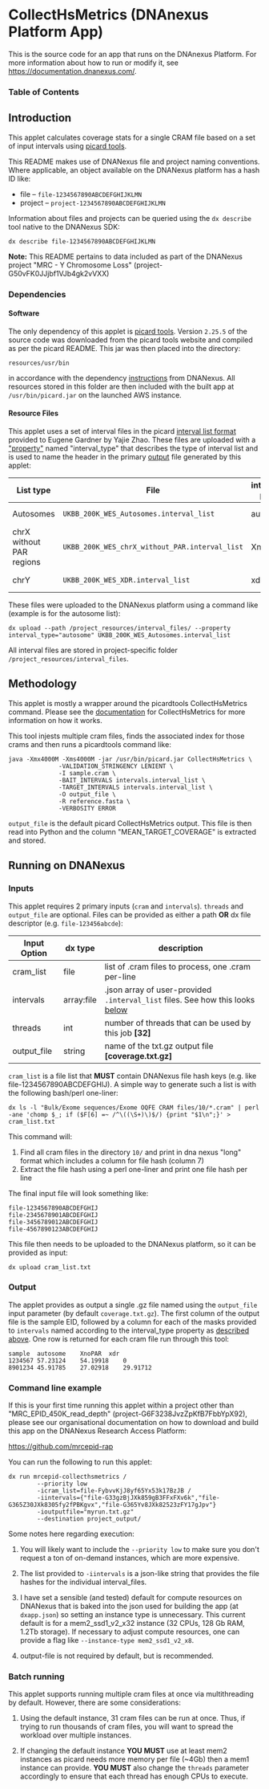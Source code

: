 # CollectHsMetrics (DNAnexus Platform App)

This is the source code for an app that runs on the DNAnexus Platform.
For more information about how to run or modify it, see
https://documentation.dnanexus.com/.

### Table of Contents

## Introduction

This applet calculates coverage stats for a single CRAM file based on a set of input intervals using [picard tools](https://broadinstitute.github.io/picard/).

This README makes use of DNANexus file and project naming conventions. Where applicable, an object available on the DNANexus
platform has a hash ID like:

* file – `file-1234567890ABCDEFGHIJKLMN`
* project – `project-1234567890ABCDEFGHIJKLMN`

Information about files and projects can be queried using the `dx describe` tool native to the DNANexus SDK:

```commandline
dx describe file-1234567890ABCDEFGHIJKLMN
```

**Note:** This README pertains to data included as part of the DNANexus project "MRC - Y Chromosome Loss" (project-G50vFK0JJjbf1VJb4gk2vVXX)

### Dependencies

#### Software

The only dependency of this applet is [picard tools](https://broadinstitute.github.io/picard/). Version `2.25.5` of
the source code was downloaded from the picard tools website and compiled as per the picard README. This jar was then
placed into the directory:

`resources/usr/bin`

in accordance with the dependency [instructions](https://documentation.dnanexus.com/developer/apps/dependency-management/asset-build-process)
from DNANexus. All resources stored in this folder are then included with the built app at `/usr/bin/picard.jar`
on the launched AWS instance.

#### Resource Files

This applet uses a set of interval files in the picard [interval list format](https://gatk.broadinstitute.org/hc/en-us/articles/360035531852-Intervals-and-interval-lists)
provided to Eugene Gardner by Yajie Zhao. These files are uploaded with a ["property"](https://documentation.dnanexus.com/developer/api/introduction-to-data-object-metadata/properties)
named "interval_type" that describes the type of interval list and is used to name the header in the primary 
[output](#output) file generated by this applet:

| List type | File | interval_type property | DNANexus file hash |
|-----------------------------------------------------| --------- | -------- | -------- |
| Autosomes | `UKBB_200K_WES_Autosomes.interval_list` | autosome |  file-G33gzBjJXk859gB3FFxFXv6k |
| chrX without PAR regions | `UKBB_200K_WES_chrX_without_PAR.interval_list` | XnoPAR | file-G365Z30JXk8305fy2fPBKgvx |
| chrY | `UKBB_200K_WES_XDR.interval_list` | xdr | file-G365Yv8JXk82523zFY17gJpv

These files were uploaded to the DNANexus platform using a command like (example is for the autosome list):

```commandline
dx upload --path /project_resources/interval_files/ --property interval_type="autosome" UKBB_200K_WES_Autosomes.interval_list
```

All interval files are stored in project-specific folder `/project_resources/interval_files`. 

## Methodology

This applet is mostly a wrapper around the picardtools CollectHsMetrics command. Please see the [documentation](https://gatk.broadinstitute.org/hc/en-us/articles/360036856051-CollectHsMetrics-Picard-)
for CollectHsMetrics for more information on how it works.

This tool injests multiple cram files, finds the associated index for those crams and then runs a picardtools command like:

```commandline
java -Xmx4000M -Xms4000M -jar /usr/bin/picard.jar CollectHsMetrics \
              -VALIDATION_STRINGENCY LENIENT \
              -I sample.cram \
              -BAIT_INTERVALS intervals.interval_list \
              -TARGET_INTERVALS intervals.interval_list \
              -O output_file \
              -R reference.fasta \
              -VERBOSITY ERROR
```

`output_file` is the default picard CollectHsMetrics output. This file is then read into Python and the column 
"MEAN_TARGET_COVERAGE" is extracted and stored.

## Running on DNANexus

### Inputs

This applet requires 2 primary inputs (`cram` and `intervals`). `threads` and `output_file` are optional. Files can 
be provided as either a path **OR** dx file descriptor (e.g. `file-123456abcde`):

|  Input Option   |  dx type  |  description |
|-----------------|-----------|--------------|
| cram_list       | file       | list of .cram files to process, one .cram per-line                                                     |
| intervals       | array:file | .json array of user-provided `.interval_list` files. See how this looks [below](#command-line-example) |
| threads         | int        | number of threads that can be used by this job **[32]**                                                |
| output_file     | string     | name of the txt.gz output file **[coverage.txt.gz]**                                                   |

`cram_list` is a file list that **MUST** contain DNANexus file hash keys (e.g. like file-1234567890ABCDEFGHIJ). A simple
way to generate such a list is with the following bash/perl one-liner:

```commandline
dx ls -l "Bulk/Exome sequences/Exome OQFE CRAM files/10/*.cram" | perl -ane 'chomp $_; if ($F[6] =~ /^\((\S+)\)$/) {print "$1\n";}' > cram_list.txt
```

This command will:

1. Find all cram files in the directory `10/` and print in dna nexus "long" format which includes a column for file hash (column 7)
2. Extract the file hash using a perl one-liner and print one file hash per line

The final input file will look something like:

```text
file-1234567890ABCDEFGHIJ
file-2345678901ABCDEFGHIJ
file-3456789012ABCDEFGHIJ
file-4567890123ABCDEFGHIJ
```

This file then needs to be uploaded to the DNANexus platform, so it can be provided as input:

```commandline
dx upload cram_list.txt
```

### Output

The applet provides as output a single .gz file named using the `output_file` input parameter (by default `coverage.txt.gz`).
The first column of the output file is the sample EID, followed by a column for each of the masks provided to `intervals`
named according to the interval_type property as [described above](#resource-files). One row is returned for each
cram file run through this tool:

```text
sample  autosome    XnoPAR  xdr
1234567 57.23124    54.19918    0
8901234 45.91785    27.02918    29.91712
```

### Command line example

If this is your first time running this applet within a project other than "MRC_EPID_450K_read_depth" (project-G6F3238JvzZpKfB7FbbYpX92),
please see our organisational documentation on how to download and build this app on the DNANexus Research Access Platform:

https://github.com/mrcepid-rap

You can run the following to run this applet:

```commandline
dx run mrcepid-collecthsmetrics /
        --priority low
        -icram_list=file-FybvvKjJ8yf65Yx53k17BzJB /
        -iintervals={"file-G33gzBjJXk859gB3FFxFXv6k","file-G365Z30JXk8305fy2fPBKgvx","file-G365Yv8JXk82523zFY17gJpv"}
        -ioutputfile="myrun.txt.gz"
        --destination project_output/
```

Some notes here regarding execution:
1. You will likely want to include the `--priority low` to make sure you don't request a ton of on-demand instances, which 
   are more expensive.

2. The list provided to `-iintervals` is a json-like string that provides the file hashes for the individual interval_files.

3. I have set a sensible (and tested) default for compute resources on DNANexus that is baked into the json used for building the app (at `dxapp.json`)
so setting an instance type is unnecessary. This current default is for a mem2_ssd1_v2_x32 instance (32 CPUs, 128 Gb RAM, 1.2Tb storage).
If necessary to adjust compute resources, one can provide a flag like `--instance-type mem2_ssd1_v2_x8`.
   
4. output-file is not required by default, but is recommended.

### Batch running

This applet supports running multiple cram files at once via multithreading by default. However, there are some considerations:

1. Using the default instance, 31 cram files can be run at once. Thus, if trying to run thousands of cram files, you will 
   want to spread the workload over multiple instances.

2. If changing the default instance **YOU MUST** use at least mem2 instances as picard needs more memory per file (~4Gb) 
   then a mem1 instance can provide. **YOU MUST** also change the `threads` parameter accordingly to ensure that each thread
   has enough CPUs to execute.